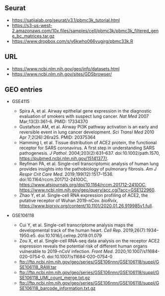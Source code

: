 ## Seurat
  * https://satijalab.org/seurat/v3.1/pbmc3k_tutorial.html
  * https://s3-us-west-2.amazonaws.com/10x.files/samples/cell/pbmc3k/pbmc3k_filtered_gene_bc_matrices.tar.gz
  * https://www.dropbox.com/s/y6kwho066vugjrg/pbmc33k.R

## URL
  * https://www.ncbi.nlm.nih.gov/geo/info/datasets.html
  * https://www.ncbi.nlm.nih.gov/sites/GDSbrowser/

## GEO entries
* GSE4115
  * Spira A, et al. Airway epithelial gene expression in the diagnostic evaluation of smokers with suspect lung cancer. *Nat Med* 2007 Mar;13(3):361-6. PMID: 17334370
  * Gustafson AM, et al. Airway PI3K pathway activation is an early and reversible event in lung cancer development. *Sci Transl Med* 2010 Apr 7;2(26):26ra25. PMID: 20375364
  * Hamming I, et al. Tissue distribution of ACE2 protein, the functional receptor for SARS coronavirus. A first step in understanding SARS pathogenesis. *J Pathol*. 2004;203(2):631–637. doi:10.1002/path.1570, https://pubmed.ncbi.nlm.nih.gov/15141377/.
  * Reyfman PA, et al. Single-cell transcriptomic analysis of human lung provides insights into the pathobiology of pulmonary fibrosis. *Am J Respir Crit Care Med*. 2019;199(12):1517–1536. doi:10.1164/rccm.201712-2410OC, https://www.atsjournals.org/doi/10.1164/rccm.201712-2410OC, https://www.ncbi.nlm.nih.gov/geo/query/acc.cgi?acc=GSE122960.
  * Zhao Y, et al. Single-cell RNA expression profiling of ACE2, the putative receptor of Wuhan 2019-nCov. *bioRvix*, https://www.biorxiv.org/content/10.1101/2020.01.26.919985v1.full.

* GSE106118
  * Cui Y, et al. Single-cell transcriptome analysis maps the developmental track of the human heart. *Cell Rep*. 2019;26(7):1934–1950.e5. doi:10.1016/j.celrep.2019.01.079
  * Zou X, et al. Single-cell RNA-seq data analysis on the receptor ACE2 expression reveals the potential risk of different human organs vulnerable to 2019-nCoV infection. *Front Med*. 2020;10.1007/s11684-020-0754-0. doi:10.1007/s11684-020-0754-0
  * ftp://ftp.ncbi.nlm.nih.gov/geo/series/GSE106nnn/GSE106118/suppl/GSE106118_RAW.tar
  * ftp://ftp.ncbi.nlm.nih.gov/geo/series/GSE106nnn/GSE106118/suppl/GSE106118_UMI_count_merge.txt.gz
  * ftp://ftp.ncbi.nlm.nih.gov/geo/series/GSE106nnn/GSE106118/suppl/GSE106118_barcode_information.txt.gz
